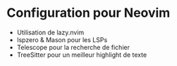 # Configuration pour Neovim
- Utilisation de lazy.nvim
- lspzero & Mason pour les LSPs
- Telescope pour la recherche de fichier
- TreeSitter pour un meilleur highlight de texte
